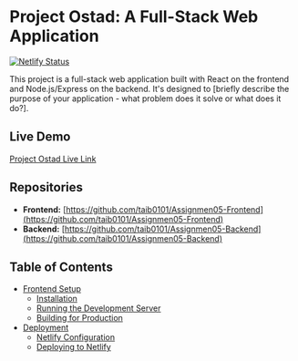 # Project Ostad: A Full-Stack Web Application

[![Netlify Status](https://api.netlify.com/api/v1/badges/e701587b-3573-4746-8475-8170f6525b27/deploy-status)](https://app.netlify.com/sites/projectostad/deploys)

This project is a full-stack web application built with React on the frontend and Node.js/Express on the backend.  It's designed to [briefly describe the purpose of your application - what problem does it solve or what does it do?].

## Live Demo

[Project Ostad Live Link](https://projectostad.netlify.app/)

## Repositories

* **Frontend:** [https://github.com/taib0101/Assignmen05-Frontend](https://github.com/taib0101/Assignmen05-Frontend)
* **Backend:** [https://github.com/taib0101/Assignmen05-Backend](https://github.com/taib0101/Assignmen05-Backend)

## Table of Contents

- [Frontend Setup](#frontend-setup)
  - [Installation](#installation)
  - [Running the Development Server](#running-the-development-server)
  - [Building for Production](#building-for-production)
- [Deployment](#deployment)
  - [Netlify Configuration](#netlify-configuration)
  - [Deploying to Netlify](#deploying-to-netlify)